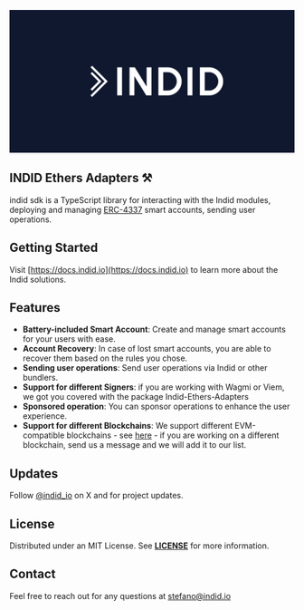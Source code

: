 ![xxx](assets/logo.png)

## INDID Ethers Adapters ⚒️

indid sdk is a TypeScript library for interacting with the Indid modules, deploying and managing [ERC-4337](https://eips.ethereum.org/EIPS/eip-4337) smart accounts, sending user operations.

## Getting Started
Visit [https://docs.indid.io](https://docs.indid.io) to learn more about the Indid solutions.

## Features

- **Battery-included Smart Account**: Create and manage smart accounts for your users with ease.
- **Account Recovery**: In case of lost smart accounts, you are able to recover them based on the rules you chose. 
- **Sending user operations**: Send user operations via Indid or other bundlers.
- **Support for different Signers**: if you are working with Wagmi or Viem, we got you covered with the package Indid-Ethers-Adapters
- **Sponsored operation**: You can sponsor operations to enhance the user experience.
- **Support for different Blockchains**: We support different EVM-compatible blockchains - see [here]([https](https://docs.indid.io/getting-started/indidAPIDetails.html#networks)) - if you are working on a different blockchain, send us a message and we will add it to our list.

## Updates

Follow [@indid_io](https://twitter.com/indid_io) on X and for project updates.

## License
Distributed under an MIT License. See [__LICENSE__](https://github.com/knobs-dev/indid-sdk/blob/main/LICENSE) for more information.

## Contact
Feel free to reach out for any questions at [stefano@indid.io](mailto:stefano@indid.io)